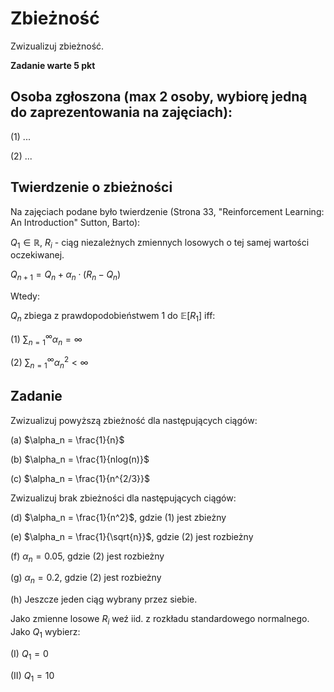 # Zbieżność

Zwizualizuj zbieżność.

**Zadanie warte 5 pkt**

## Osoba zgłoszona (max 2 osoby, wybiorę jedną do zaprezentowania na zajęciach):

(1) ...

(2) ...

## Twierdzenie o zbieżności
Na zajęciach podane było twierdzenie (Strona 33, "Reinforcement Learning: An Introduction" Sutton, Barto):

$Q_1 \in \mathbb{R}$, $R_i$ - ciąg niezależnych zmiennych losowych o tej samej wartości oczekiwanej.

$Q_{n+1} = Q_n + \alpha_n\cdot (R_n - Q_n)$

Wtedy:

$Q_n$ zbiega z prawdopodobieństwem 1 do $\mathbb{E}[R_1]$ iff:

(1) ${\sum_{n=1}}^\infty \alpha_n = \infty$

(2) ${\sum_{n=1}}^\infty \alpha_n^2 < \infty$

## Zadanie
Zwizualizuj powyższą zbieżność dla następujących ciągów:

(a) $\alpha_n = \frac{1}{n}$

(b) $\alpha_n = \frac{1}{nlog(n)}$

(c) $\alpha_n = \frac{1}{n^{2/3}}$

Zwizualizuj brak zbieżności dla następujących ciągów:

(d) $\alpha_n = \frac{1}{n^2}$, gdzie (1) jest zbieżny

(e) $\alpha_n = \frac{1}{\sqrt{n}}$, gdzie (2) jest rozbieżny

(f) $\alpha_n = 0.05$, gdzie (2) jest rozbieżny

(g) $\alpha_n = 0.2$, gdzie (2) jest rozbieżny

(h) Jeszcze jeden ciąg wybrany przez siebie.

Jako zmienne losowe $R_i$ weź iid. z rozkładu standardowego normalnego. Jako $Q_1$ wybierz:

(I) $Q_1 = 0$

(II) $Q_1 = 10$

